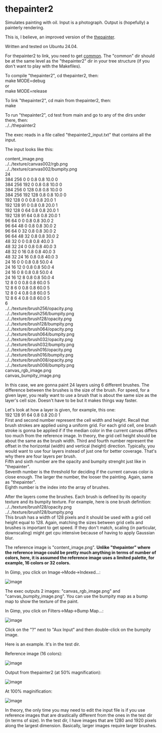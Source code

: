 # thepainter2

Simulates painting with oil. Input is a photograph. Output is (hopefully) a painterly rendering.

This is, I believe, an improved version of the [thepainter](https://github.com/ugocapeto/thepainter).

Written and tested on Ubuntu 24.04.

For thepainter2 to link, you need to get [common](https://github.com/ugocapeto/common). The "common" dir should be at the same level as the "thepainter2" dir in your tree structure (if you don't want to play with the Makefiles).

To compile "thepainter2", cd thepainter2, then:  
make MODE=debug  
or  
make MODE=release  

To link "thepainter2", cd main from thepainter2, then:  
make

To run "thepainter2", cd test from main and go to any of the dirs under there, then:  
../../thepainter2

The exec reads in a file called "thepainter2_input.txt" that contains all the input.

The input looks like this:

content_image.png  
../../texture/canvas002/rgb.png  
../../texture/canvas002/bumpity.png  
24  
384 256   0   0 0.8 0.8 10.0 0  
384 256 192   0 0.8 0.8 10.0 0  
384 256   0 128 0.8 0.8 10.0 0  
384 256 192 128 0.8 0.8 10.0 0  
192 128   0   0 0.8 0.8 20.0 1  
192 128  91   0 0.8 0.8 20.0 1  
192 128   0  64 0.8 0.8 20.0 1  
192 128  91  64 0.8 0.8 20.0 1  
 96  64   0   0 0.8 0.8 30.0 2  
 96  64  48   0 0.8 0.8 30.0 2  
 96  64   0  32 0.8 0.8 30.0 2  
 96  64  48  32 0.8 0.8 30.0 2  
 48  32   0   0 0.8 0.8 40.0 3  
 48  32  24   0 0.8 0.8 40.0 3  
 48  32   0  16 0.8 0.8 40.0 3  
 48  32  24  16 0.8 0.8 40.0 3  
 24  16   0   0 0.8 0.8 50.0 4  
 24  16  12   0 0.8 0.8 50.0 4  
 24  16   0   8 0.8 0.8 50.0 4  
 24  16  12   8 0.8 0.8 50.0 4  
 12   8   0   0 0.8 0.8 60.0 5  
 12   8   6   0 0.8 0.8 60.0 5  
 12   8   0   4 0.8 0.8 60.0 5  
 12   8   6   4 0.8 0.8 60.0 5  
6  
../../texture/brush256/opacity.png  
../../texture/brush256/bumpity.png  
../../texture/brush128/opacity.png  
../../texture/brush128/bumpity.png  
../../texture/brush064/opacity.png  
../../texture/brush064/bumpity.png  
../../texture/brush032/opacity.png  
../../texture/brush032/bumpity.png  
../../texture/brush016/opacity.png  
../../texture/brush016/bumpity.png  
../../texture/brush008/opacity.png  
../../texture/brush008/bumpity.png  
canvas_rgb_image.png  
canvas_bumpity_image.png  

In this case, we are gonna paint 24 layers using 6 different brushes.
The difference between the brushes is the size of the brush. For speed, for a given layer, you really want to use a brush that is about the same size as the layer's cell size. Doesn't have to be but it makes things way faster.

Let's look at how a layer is given, for example, this one:  
192 128  91  64 0.8 0.8 20.0 1  
First and second number represent the cell width and height. Recall that brush strokes are applied using a uniform grid. For each grid cell, one brush stroke is gonna be applied if if the median color in the current canvas differs too much from the reference image. In theory, the grid cell height should be about the same as the brush width.
Third and fourth number represent the offset in the horizontal (width) and vertical (height) direction. Typically, you would want to use four layers instead of just one for better coverage. That's why there are four layers per brush.  
Fifth and sixth number are the opacity and bumpity strenght just like in "thepainter".  
Seventh number is the threshold for deciding if the current canvas color is close enough. The larger the number, the looser the painting. Again, same as "thepainter".  
Eighth number is the index into the array of brushes.

After the layers come the brushes.
Each brush is defined by its opacity texture and its bumpity texture.
For example, here is one brush definition:  
../../texture/brush128/opacity.png  
../../texture/brush128/bumpity.png  
This brush has a width of 128 pixels and it should be used with a grid cell height equal to 128. Again, matching the sizes between grid cells and brushes is important to get speed. If they don't match, scaling (in particular, downscaling) might get cpu intensive because of having to apply Gaussian blur.

The reference image is "content_image.png". **Unlike "thepainter" where the reference image could be pretty much anything in terms of number of colors, here, it is assumed the reference image uses a limited palette, for example, 16 colors or 32 colors.**

In Gimp, you click on Image->Mode->Indexed...:

![image](https://github.com/user-attachments/assets/ed226273-85f0-4628-b02a-27d8dd0781e2)

The exec outputs 2 images: "canvas_rgb_image.png" and "canvas_bumpity_image.png". You can use the bumpity map as a bump map to show the texture of the paint.

In Gimp, you click on Filters->Map->Bump Map...:

![image](https://github.com/user-attachments/assets/1bda6fd6-ca6c-43e5-89fe-a4b16283dda9)

Click on the "?" next to "Aux Input" and then double-click on the bumpity image.

Here is an example. It's in the test dir.

Reference image (16 colors):

![image](https://github.com/user-attachments/assets/ecbc2580-b99e-439a-8263-0a94c38a6d0e)

Output from thepainter2 (at 50% magnification):

![image](https://github.com/user-attachments/assets/0cdc0d6f-6568-4032-b82a-338def139e85)

At 100% maginification:

![image](https://github.com/user-attachments/assets/2a063cf2-bd27-4aae-8de8-176e1c545a13)

In theory, the only time you may need to edit the input file is if you use reference images that are drastically different from the ones in the test dir (in terms of size). In the test dir, I have images that are 1280 and 1920 pixels along the largest dimension. Basically, larger images require larger brushes.


